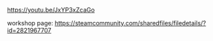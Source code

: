 https://youtu.be/JxYP3xZcaGo

workshop page: https://steamcommunity.com/sharedfiles/filedetails/?id=2821967707
